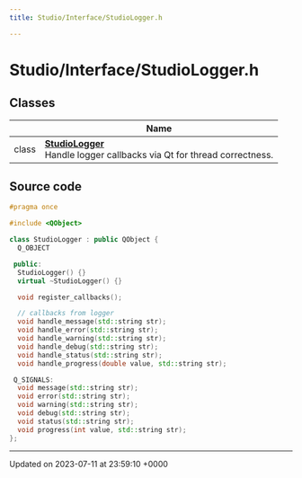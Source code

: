 ```yaml
---
title: Studio/Interface/StudioLogger.h

---
```


# Studio/Interface/StudioLogger.h



## Classes

|                | Name           |
| -------------- | -------------- |
| class | **[StudioLogger](../Classes/classStudioLogger.md)** <br>Handle logger callbacks via Qt for thread correctness.  |




## Source code

```cpp
#pragma once

#include <QObject>

class StudioLogger : public QObject {
  Q_OBJECT

 public:
  StudioLogger() {}
  virtual ~StudioLogger() {}

  void register_callbacks();

  // callbacks from logger
  void handle_message(std::string str);
  void handle_error(std::string str);
  void handle_warning(std::string str);
  void handle_debug(std::string str);
  void handle_status(std::string str);
  void handle_progress(double value, std::string str);

 Q_SIGNALS:
  void message(std::string str);
  void error(std::string str);
  void warning(std::string str);
  void debug(std::string str);
  void status(std::string str);
  void progress(int value, std::string str);
};
```


-------------------------------

Updated on 2023-07-11 at 23:59:10 +0000
